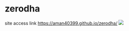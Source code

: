 # zerodha
site access link https://aman40399.github.io/zerodha/
<img src="zerodha/src/assets/img/Screenshot from 2023-12-25 02-13-16.png">
